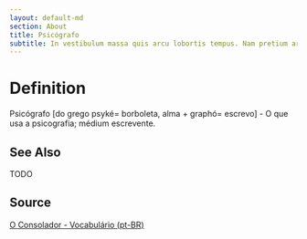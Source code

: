 ```yaml
---
layout: default-md
section: About
title: Psicógrafo
subtitle: In vestibulum massa quis arcu lobortis tempus. Nam pretium arcu in odio vulputate luctus.
---
```


# Definition
Psicógrafo [do grego psyké= borboleta, alma + graphó= escrevo] - O que usa a psicografia; médium escrevente.

## See Also
TODO

## Source
[O Consolador - Vocabulário (pt-BR)](http://www.oconsolador.com.br/linkfixo/vocabulario/principal.html)
